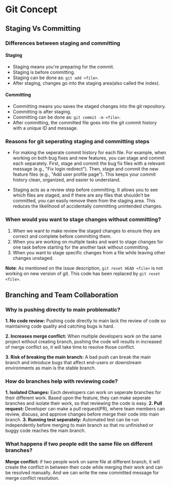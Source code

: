 # Git Concept

## Staging Vs Committing

### Differences between staging and committing

#### Staging
- Staging means you're preparing for the commit.
- Staging is before committing.
- Staging can be done as: `git add <file>`.
- After staging, changes go into the staging area(also called the index).

#### Committing
- Committing means you saves the staged changes into the git repository.
- Committing is after staging.
- Committing can be done as: `git commit -m <file>`.
- After committing, the committed file goes into the git commit history with a unique ID and message.

### Reasons for git seperating staging and committing steps
- For making the seperate commit history for each file. For example, when working on both bug fixes and new features, you can stage and commit each separately. First, stage and commit the bug fix files with a relevant message (e.g., "Fix login redirect"). Then, stage and commit the new feature files (e.g., "Add user profile page"). This keeps your commit history clean, organized, and easier to understand.

- Staging acts as a review step before committing. It allows you to see which files are staged, and if there are any files that shouldn’t be committed, you can easily remove them from the staging area. This reduces the likelihood of accidentally committing unintended changes.

### When would you want to stage changes without committing?
1. When we want to make review the staged changes to ensure they are correct and complete before committing them.
2. When you are working on multiple tasks and want to stage changes for one task before starting for the another task without committing.
3. When you want to stage specific changes from a file while leaving other changes unstaged.


**Note**: As mentioned on the issue description, `git reset HEAD <file>` is not working on new version of git. This code has been replaced by `git reset <file>`.

## Branching and Team Collaboration

### Why is pushing directly to main problematic?

**1. No code review:** Pushing code directly to main lack the review of code so maintaining code quality and catching bugs is hard.

**2. Increases merge conflict:** When multiple developers work on the same project without creating branch, pushing the code will results in increased of merge conflict so, it will take time to resolve those conflict.

**3. Risk of breaking the main branch:** A bad push can break the main branch and introduce bugs that affect end-users or downstream environments as main is the stable branch.

### How do branches help with reviewing code?
**1. Isolated Changes:** Each developers can work on seperate branches for their different work. Based upon the feature, they can make seperate branches and isolate their work, so that reviewing the code is easy.
**2. Pull request:** Developer can make a pull request(PR), where team members can review, discuss, and approve changes before merge their code into main branch. 
**3. Running test seperately:** Automated test can be run independently before merging to main branch so that no unfinished or buggy code reaches the main branch.

### What happens if two people edit the same file on different branches?
**Merge conflict:** if two people work on same file at different branch, it will create the conflict in between their code while merging their work and can be resolved manually. And we can write the new committed message for merge conflict resolution.

